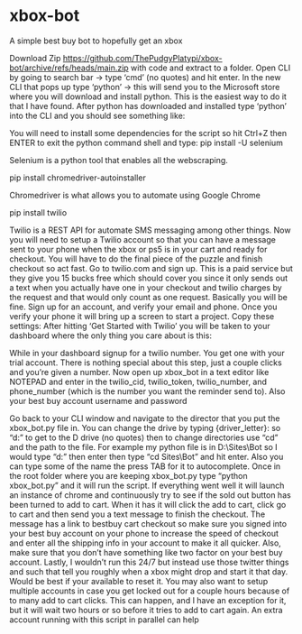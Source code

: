 # xbox-bot
A simple best buy bot to hopefully get an xbox

Download Zip https://github.com/ThePudgyPlatypi/xbox-bot/archive/refs/heads/main.zip with code and extract to a folder. 
Open CLI by going to search bar -> type ‘cmd’ (no quotes) and hit enter. In the new CLI that pops up type ‘python’ -> this will send you to the Microsoft store where you will download and install python. This is the easiest way to do it that I have found.
After python has downloaded and installed type ‘python’ into the CLI and you should see something like: 

You will need to install some dependencies for the script so hit Ctrl+Z then ENTER to exit the python command shell and type:
pip install -U selenium

Selenium is a python tool that enables all the webscraping. 

pip install chromedriver-autoinstaller

Chromedriver is what allows you to automate using Google Chrome

pip install twilio

Twilio is a REST API for automate SMS messaging among other things. 
Now you will need to setup a Twilio account so that you can have a message sent to your phone when the xbox or ps5 is in your cart and ready for checkout. You will have to do the final piece of the puzzle and finish checkout so act fast.
Go to twilio.com and sign up. This is a paid service but they give you 15 bucks free which should cover you since it only sends out a text when you actually have one in your checkout and twilio charges by the request and that would only count as one request. Basically you will be fine. Sign up for an account, and verify your email and phone. Once you verify your phone it will bring up a screen to start a project. Copy these settings: 
After hitting ‘Get Started with Twilio’ you will be taken to your dashboard where the only thing you care about is this: 
 
While in your dashboard signup for a twilio number. You get one with your trial account. There is nothing special about this step, just a couple clicks and you’re given a number.
Now open up xbox_bot in a text editor like NOTEPAD and enter in the twilio_cid, twilio_token, twilio_number, and phone_number (which is the number you want the reminder send to). Also your best buy account username and password
 
Go back to your CLI window and navigate to the director that you put the xbox_bot.py file in. You can change the drive by typing {driver_letter}: so “d:” to get to the D drive (no quotes) then to change directories use “cd” and the path to the file. For example my python file is in D:\Sites\Bot so I would type “d:” then enter then type “cd Sites\Bot” and hit enter. Also you can type some of the name the press TAB for it to autocomplete. 
Once in the root folder where you are keeping xbox_bot.py type “python xbox_bot.py” and it will run the script. If everything went well it will launch an instance of chrome and continuously try to see if the sold out button has been turned to add to cart. When it has it will click the add to cart, click go to cart and then send you a text message to finish the checkout. The message has a link to bestbuy cart checkout so make sure you signed into your best buy account on your phone to increase the speed of checkout and enter all the shipping info in your account to make it all quicker. Also, make sure that you don’t have something like two factor on your best buy account. Lastly, I wouldn’t run this 24/7 but instead use those twitter things and such that tell you roughly when a xbox might drop and start it that day. Would be best if your available to reset it. You may also want to setup multiple accounts in case you get locked out for a couple hours because of to many add to cart clicks. This can happen, and I have an exception for it, but it will wait two hours or so before it tries to add to cart again. An extra account running with this script in parallel can help
